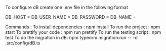 To configure dB create one .env file in the following format

DB_HOST =
DB_USER_NAME =
DB_PASSWORD =
DB_NAME =

Commands :
To install dependencies : npm install
To run the project : npm start
To prettify your code : npm run prettify
To run the testing script : npm test
To do the migration in dB: npm typeorm migration:run -- -d .src/config/dB.ts
